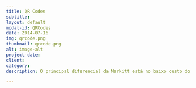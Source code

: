 ```yaml
---
title: QR Codes
subtitle:
layout: default
modal-id: QRCodes
date: 2014-07-16
img: qrcode.png
thumbnail: qrcode.png
alt: image-alt
project-date:
client:
category: 
description: O principal diferencial da Markitt está no baixo custo do seu produto, isso se deve ao uso dos Qr Codes. Esta tecnologia vem ganhando espaço no mercado e tem aplicações diversas, uma delas é o controle de estoque. A nossa empresa trabalha para que os armazéns de café possam ter acesso a este recurso e possam assim, agregar ainda mais valor ao seu produto.

---
```

